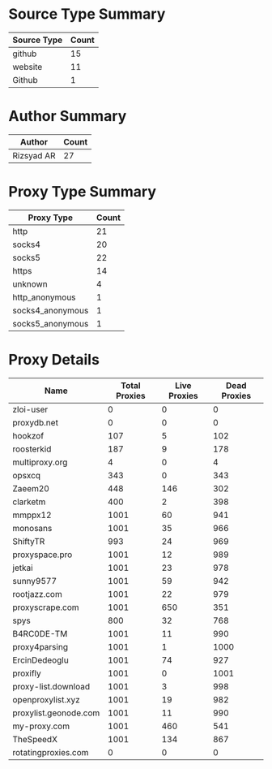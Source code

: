 # Source Type Summary

| Source Type | Count |
|-------------|-------|
| github | 15 |
| website | 11 |
| Github | 1 |


# Author Summary

| Author | Count |
|--------|-------|
| Rizsyad AR | 27 |


# Proxy Type Summary

| Proxy Type | Count |
|------------|-------|
| http | 21 |
| socks4 | 20 |
| socks5 | 22 |
| https | 14 |
| unknown | 4 |
| http_anonymous | 1 |
| socks4_anonymous | 1 |
| socks5_anonymous | 1 |


# Proxy Details

| Name | Total Proxies | Live Proxies | Dead Proxies |
|------|---------------|--------------|---------------|
| zloi-user | 0 | 0 | 0 |
| proxydb.net | 0 | 0 | 0 |
| hookzof | 107 | 5 | 102 |
| roosterkid | 187 | 9 | 178 |
| multiproxy.org | 4 | 0 | 4 |
| opsxcq | 343 | 0 | 343 |
| Zaeem20 | 448 | 146 | 302 |
| clarketm | 400 | 2 | 398 |
| mmppx12 | 1001 | 60 | 941 |
| monosans | 1001 | 35 | 966 |
| ShiftyTR | 993 | 24 | 969 |
| proxyspace.pro | 1001 | 12 | 989 |
| jetkai | 1001 | 23 | 978 |
| sunny9577 | 1001 | 59 | 942 |
| rootjazz.com | 1001 | 22 | 979 |
| proxyscrape.com | 1001 | 650 | 351 |
| spys | 800 | 32 | 768 |
| B4RC0DE-TM | 1001 | 11 | 990 |
| proxy4parsing | 1001 | 1 | 1000 |
| ErcinDedeoglu | 1001 | 74 | 927 |
| proxifly | 1001 | 0 | 1001 |
| proxy-list.download | 1001 | 3 | 998 |
| openproxylist.xyz | 1001 | 19 | 982 |
| proxylist.geonode.com | 1001 | 11 | 990 |
| my-proxy.com | 1001 | 460 | 541 |
| TheSpeedX | 1001 | 134 | 867 |
| rotatingproxies.com | 0 | 0 | 0 |
